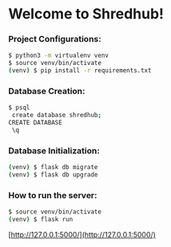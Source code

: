# Welcome to Shredhub!

### Project Configurations:
```bash
$ python3 -m virtualenv venv
$ source venv/bin/activate
(venv) $ pip install -r requirements.txt
```

### Database Creation:
```bash
$ psql
 create database shredhub;
CREATE DATABASE
 \q
```

### Database Initialization:
```bash
(venv) $ flask db migrate
(venv) $ flask db upgrade
```

### How to run the server:
```bash
$ source venv/bin/activate
(venv) $ flask run
```
[http://127.0.0.1:5000/](http://127.0.0.1:5000/)
